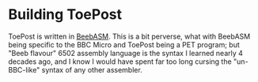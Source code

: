 # Building ToePost

ToePost is written in [BeebASM](https://github.com/stardot/beebasm/tree/master).  This is a bit
perverse, what with BeebASM being specific to the BBC Micro and ToePost being a PET program; but
"Beeb flavour" 6502 assembly language is the syntax I learned nearly 4 decades ago, and I know I
would have spent far too long cursing the "un-BBC-like" syntax of any other assembler.



